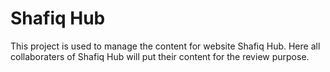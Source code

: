 # Shafiq Hub
This project is used to manage the content for website Shafiq Hub. Here all collaboraters of Shafiq Hub will put their content for the review purpose.
